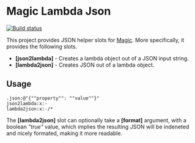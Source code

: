 
# Magic Lambda Json

[![Build status](https://travis-ci.org/polterguy/magic.lambda.json.svg?master)](https://travis-ci.org/polterguy/magic.lambda.json)

This project provides JSON helper slots for [Magic](https://github.com/polterguy/magic). More specifically, it provides the following slots.

* __[json2lambda]__ - Creates a lambda object out of a JSON input string.
* __[lambda2json]__ - Creates JSON out of a lambda object.

## Usage

```
.json:@"{""property"": ""value""}"
json2lambda:x:-
lambda2json:x:-/*
```

The **[lambda2json]** slot can optionally take a **[format]** argument, with a boolean _"true"_ value, which implies the
resulting JSON will be indeneted and nicely formated, making it more readable.
